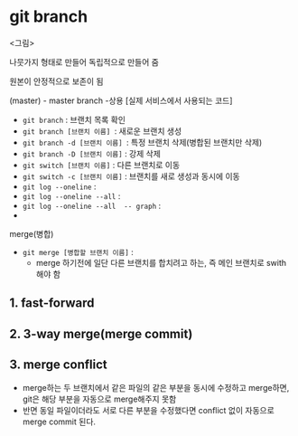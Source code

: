 # git branch

<그림>

나뭇가지 형태로 만들어 독립적으로 만들어 줌

원본이 안정적으로 보존이 됨

(master) - master branch -상용 [실제 서비스에서 사용되는 코드]



- `git branch` : 브랜치 목록 확인
- `git branch [브랜치 이름] `: 새로운 브랜치 생성
- `git branch -d [브랜치 이름] `: 특정 브랜치 삭제(병합된 브랜치만 삭제)
- `git branch -D [브랜치 이름]` : 강제 삭제
- `git switch [브랜치 이름]` : 다른 브랜치로 이동
- `git switch -c [브랜치 이름]` : 브랜치를 새로 생성과 동시에 이동
- `git log --oneline` :
- `git log --oneline --all` : 
- `git log --oneline --all  -- graph` : 
- 

merge(병합)

- `git merge [병합할 브랜치 이름]` : 
  - merge 하기전에 일단 다른 브랜치를 합치려고 하는, 즉 메인 브랜치로 swith 해야 함



## 1. fast-forward

## 2. 3-way merge(merge commit)

## 3. merge conflict

- merge하는 두 브랜치에서 같은 파일의 같은 부분을 동시에 수정하고 merge하면, git은 해당 부분을 자동으로 merge해주지 못함
- 반면 동일 파일이더라도 서로 다른 부분을 수정했다면 conflict 없이 자동으로 merge commit 된다.